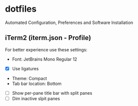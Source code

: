 # dotfiles
Automated Configuration, Preferences and Software Installation

## iTerm2 (iterm.json - Profile)
For better experience use these settings:
- Font: JetBrains Mono Regular 12
- [x] Use ligatures
- Theme: Compact
- Tab bar location: Bottom
- [ ] Show per-pane title bar with split panes
- [ ] Dim inactive slpit panes
